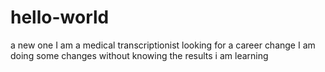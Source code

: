 # hello-world
a new one
I am a medical transcriptionist looking for a career change
I am doing some changes without knowing the results 
i am learning

